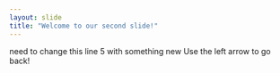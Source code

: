 ```yaml
---
layout: slide
title: "Welcome to our second slide!"
---
```

need to change this line 5 with something new
Use the left arrow to go back!
